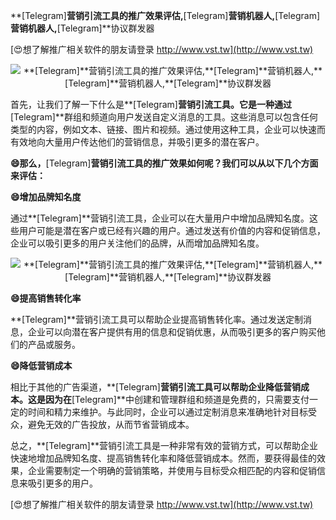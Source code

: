**[Telegram]**营销引流工具的推广效果评估,**[Telegram]**营销机器人,**[Telegram]**营销机器人,**[Telegram]**协议群发器

[😍想了解推广相关软件的朋友请登录 http://www.vst.tw](http://www.vst.tw)

 <center><img src="https://vst.tw/MP4/tuiguang/png/1.png" alt="**[Telegram]**营销引流工具的推广效果评估,**[Telegram]**营销机器人,**[Telegram]**营销机器人,**[Telegram]**协议群发器"></center>

首先，让我们了解一下什么是**[Telegram]**营销引流工具。它是一种通过**[Telegram]**群组和频道向用户发送自定义消息的工具。这些消息可以包含任何类型的内容，例如文本、链接、图片和视频。通过使用这种工具，企业可以快速而有效地向大量用户传达他们的营销信息，并吸引更多的潜在客户。

**😄那么，**[Telegram]**营销引流工具的推广效果如何呢？我们可以从以下几个方面来评估：**

**😄增加品牌知名度**

通过**[Telegram]**营销引流工具，企业可以在大量用户中增加品牌知名度。这些用户可能是潜在客户或已经有兴趣的用户。通过发送有价值的内容和促销信息，企业可以吸引更多的用户关注他们的品牌，从而增加品牌知名度。

 <center><img src="https://vst.tw/MP4/tuiguang/png/2.png" alt="**[Telegram]**营销引流工具的推广效果评估,**[Telegram]**营销机器人,**[Telegram]**营销机器人,**[Telegram]**协议群发器"></center>

**😄提高销售转化率**

**[Telegram]**营销引流工具可以帮助企业提高销售转化率。通过发送定制消息，企业可以向潜在客户提供有用的信息和促销优惠，从而吸引更多的客户购买他们的产品或服务。

**😄降低营销成本**

相比于其他的广告渠道，**[Telegram]**营销引流工具可以帮助企业降低营销成本。这是因为在**[Telegram]**中创建和管理群组和频道是免费的，只需要支付一定的时间和精力来维护。与此同时，企业可以通过定制消息来准确地针对目标受众，避免无效的广告投放，从而节省营销成本。

总之，**[Telegram]**营销引流工具是一种非常有效的营销方式，可以帮助企业快速地增加品牌知名度、提高销售转化率和降低营销成本。然而，要获得最佳的效果，企业需要制定一个明确的营销策略，并使用与目标受众相匹配的内容和促销信息来吸引更多的用户。

[😍想了解推广相关软件的朋友请登录 http://www.vst.tw](http://www.vst.tw)



